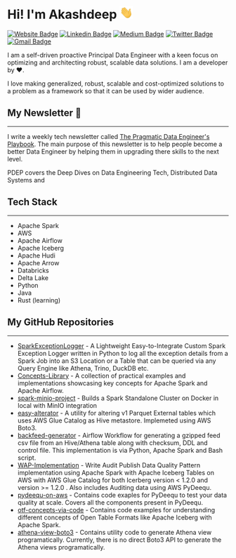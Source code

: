 # Hi! I'm Akashdeep <img src="assets/Hi.gif" width="30px">

[![Website Badge](https://img.shields.io/badge/guptaakashdeep.com-970BF3?style=for-the-badge&logo=ghost&logoColor=%23F7DF1E&link=https://guptaakashdeep.com)](https://guptaakashdeep.com)
[![Linkedin Badge](https://img.shields.io/badge/guptaakashdeep-%230077B5.svg?style=for-the-badge&logo=linkedin&logoColor=white&link=https://www.linkedin.com/in/guptaakashdeep/)](https://www.linkedin.com/in/guptaakashdeep/)
[![Medium Badge](https://img.shields.io/badge/@geekfrosty-12100E?style=for-the-badge&logo=medium&logoColor=white&link=https://medium.com/@geekfrosty)](https://medium.com/@geekfrosty)
[![Twitter Badge](https://img.shields.io/badge/@geekfrosty-%23000000.svg?style=for-the-badge&logo=X&logoColor=white&link=https://twitter.com/geekfrosty)](https://twitter.com/geekfrosty)
[![Gmail Badge](https://img.shields.io/badge/Gupta.akashdeep9-D14836?style=for-the-badge&logo=gmail&logoColor=white&link=mailto:gupta.akashdeep9@gmail.com)](mailto:gupta.akashdeep9@gmail.com)

I am a self-driven proactive Principal Data Engineer with a keen focus on optimizing and architecting robust, scalable data solutions. I am a developer by ❤️.

I love making generalized, robust, scalable and cost-optimized solutions to a problem as a framework so that it can be used by wider audience.

## My Newsletter 🌱

---

I write a weekly tech newsletter called [The Pragmatic Data Engineer's Playbook](https://guptaakashdeep.com).
The main purpose of this newsletter is to help people become a better Data Engineer by helping them in upgrading there skills to the next level.

PDEP covers the Deep Dives on Data Engineering Tech, Distributed Data Systems and 

## Tech Stack

---

- Apache Spark
- AWS
- Apache Airflow
- Apache Iceberg
- Apache Hudi
- Apache Arrow
- Databricks
- Delta Lake
- Python
- Java
- Rust (learning)

## My GitHub Repositories

---

- [SparkExceptionLogger](https://github.com/guptaakashdeep/SparkExceptionLogger) - A Lightweight Easy-to-Integrate Custom Spark Exception Logger written in Python to log all the exception details from a Spark Job into an S3 Location or a Table that can be queried via any Query Engine like Athena, Trino, DuckDB etc.
- [Concepts-Library](https://github.com/guptaakashdeep/Concepts-Library) - A collection of practical examples and implementations showcasing key concepts for Apache Spark and Apache Airflow.
- [spark-minio-project](https://github.com/guptaakashdeep/spark-minio-project) - Builds a Spark Standalone Cluster on Docker in local with MinIO integration
- [easy-alterator](https://github.com/guptaakashdeep/easy-alterator) - A utility for altering v1 Parquet External tables which uses AWS Glue Catalog as Hive metastore. Implemeted using AWS Boto3.
- [backfeed-generator](backfeed-generator) - Airflow Workflow for generating a gzipped feed csv file from an Hive/Athena table along with checksum, DDL and control file. This implementation is via Python, Apache Spark and Bash script.
- [WAP-Implementation](https://github.com/guptaakashdeep/WAP-implementation) - Write Audit Publish Data Quality Pattern implementation using Apache Spark with Apache Iceberg Tables on AWS with AWS Glue Catalog for both Icerberg version < 1.2.0 and version >= 1.2.0 . Also includes Auditing data using AWS PyDeequ.
- [pydeequ-on-aws](https://github.com/guptaakashdeep/pydeequ-on-aws) - Contains code exaples for PyDeequ to test your data quality at scale. Covers all the components present in PyDeequ.
- [otf-concepts-via-code](https://github.com/guptaakashdeep/oft-concepts-via-code) - Contains code examples for understanding different concepts of Open Table Formats like Apache Iceberg with Apache Spark.
- [athena-view-boto3](https://github.com/guptaakashdeep/athena-view-boto3) - Contains utility code to generate Athena view programatically. Currently, there is no direct Boto3 API to generate the Athena views programatically.
